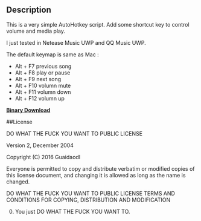 ## Description
This is a very simple AutoHotkey script. Add some shortcut key to 
control volume and media play.

I just tested in Netease Music UWP and QQ Music UWP.

The default keymap is same as Mac :
- Alt + F7 previous song
- Alt + F8 play or pause
- Alt + F9 next song
- Alt + F10 volumn mute
- Alt + F11 volumn down
- Alt + F12 volumn up

[**Binary Download**](https://github.com/Guaidaodl/MediaPlayControl/releases)

##License 

DO WHAT THE FUCK YOU WANT TO PUBLIC LICENSE

Version 2, December 2004

Copyright (C) 2016 Guaidaodl

Everyone is permitted to copy and distribute verbatim or modified copies of this license document, and changing it is allowed as long as the name is changed.

DO WHAT THE FUCK YOU WANT TO PUBLIC LICENSE TERMS AND CONDITIONS FOR COPYING, DISTRIBUTION AND MODIFICATION

0. You just DO WHAT THE FUCK YOU WANT TO.
